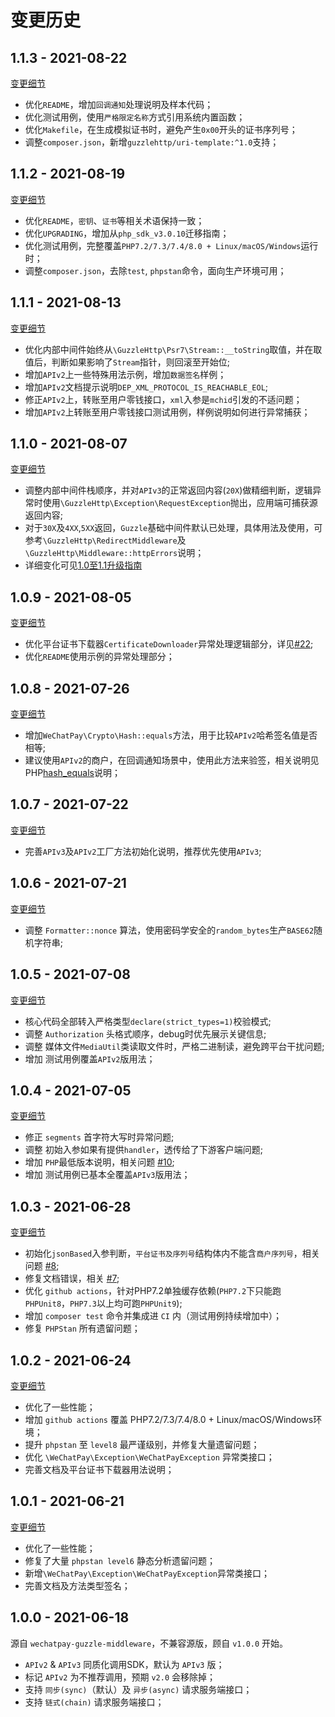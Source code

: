 # 变更历史

## 1.1.3 - 2021-08-22

[变更细节](../../compare/v1.1.2...v1.1.3)

- 优化`README`，增加`回调通知`处理说明及样本代码；
- 优化测试用例，使用`严格限定名称`方式引用系统内置函数；
- 优化`Makefile`，在生成模拟证书时，避免产生`0x00`开头的证书序列号；
- 调整`composer.json`，新增`guzzlehttp/uri-template:^1.0`支持；

## 1.1.2 - 2021-08-19

[变更细节](../../compare/V1.1.1...v1.1.2)

- 优化`README`，`密钥`、`证书`等相关术语保持一致；
- 优化`UPGRADING`，增加从`php_sdk_v3.0.10`迁移指南；
- 优化测试用例，完整覆盖`PHP7.2/7.3/7.4/8.0 + Linux/macOS/Windows`运行时；
- 调整`composer.json`，去除`test`, `phpstan`命令，面向生产环境可用；

## 1.1.1 - 2021-08-13

[变更细节](../../compare/v1.1.0...V1.1.1)

- 优化内部中间件始终从`\GuzzleHttp\Psr7\Stream::__toString`取值，并在取值后，判断如果影响了`Stream`指针，则回滚至开始位;
- 增加`APIv2`上一些特殊用法示例，增加`数据签名`样例；
- 增加`APIv2`文档提示说明`DEP_XML_PROTOCOL_IS_REACHABLE_EOL`;
- 修正`APIv2`上，转账至用户零钱接口，`xml`入参是`mchid`引发的不适问题；
- 增加`APIv2`上转账至用户零钱接口测试用例，样例说明如何进行异常捕获；

## 1.1.0 - 2021-08-07

[变更细节](../../compare/v1.0.9...v1.1.0)

- 调整内部中间件栈顺序，并对`APIv3`的正常返回内容(`20X`)做精细判断，逻辑异常时使用`\GuzzleHttp\Exception\RequestException`抛出，应用端可捕获源返回内容;
- 对于`30X`及`4XX`,`5XX`返回，`Guzzle`基础中间件默认已处理，具体用法及使用，可参考`\GuzzleHttp\RedirectMiddleware`及`\GuzzleHttp\Middleware::httpErrors`说明；
- 详细变化可见[1.0至1.1升级指南](UPGRADING.md)

## 1.0.9 - 2021-08-05

[变更细节](../../compare/v1.0.8...v1.0.9)

- 优化平台证书下载器`CertificateDownloader`异常处理逻辑部分，详见[#22](https://github.com/wechatpay-apiv3/wechatpay-php/issues/22);
- 优化`README`使用示例的异常处理部分；

## 1.0.8 - 2021-07-26

[变更细节](../../compare/v1.0.7...v1.0.8)

- 增加`WeChatPay\Crypto\Hash::equals`方法，用于比较`APIv2`哈希签名值是否相等;
- 建议使用`APIv2`的商户，在回调通知场景中，使用此方法来验签，相关说明见PHP[hash_equals](https://www.php.net/manual/zh/function.hash-equals.php)说明；

## 1.0.7 - 2021-07-22

[变更细节](../../compare/v1.0.6...v1.0.7)

- 完善`APIv3`及`APIv2`工厂方法初始化说明，推荐优先使用`APIv3`;

## 1.0.6 - 2021-07-21

[变更细节](../../compare/v1.0.5...v1.0.6)

- 调整 `Formatter::nonce` 算法，使用密码学安全的`random_bytes`生产`BASE62`随机字符串;

## 1.0.5 - 2021-07-08

[变更细节](../../compare/v1.0.4...v1.0.5)

- 核心代码全部转入严格类型`declare(strict_types=1)`校验模式;
- 调整 `Authorization` 头格式顺序，debug时优先展示关键信息;
- 调整 媒体文件`MediaUtil`类读取文件时，严格二进制读，避免跨平台干扰问题;
- 增加 测试用例覆盖`APIv2`版用法；

## 1.0.4 - 2021-07-05

[变更细节](../../compare/v1.0.3...v1.0.4)

- 修正 `segments` 首字符大写时异常问题;
- 调整 初始入参如果有提供`handler`，透传给了下游客户端问题;
- 增加 `PHP`最低版本说明，相关问题 [#10](https://github.com/wechatpay-apiv3/wechatpay-php/issues/10);
- 增加 测试用例已基本全覆盖`APIv3`版用法；

## 1.0.3 - 2021-06-28

[变更细节](../../compare/v1.0.2...v1.0.3)

- 初始化`jsonBased`入参判断，`平台证书及序列号`结构体内不能含`商户序列号`，相关问题 [#8](https://github.com/wechatpay-apiv3/wechatpay-php/issues/8);
- 修复文档错误，相关 [#7](https://github.com/wechatpay-apiv3/wechatpay-php/issues/7);
- 优化 `github actions`，针对PHP7.2单独缓存依赖(`PHP7.2`下只能跑`PHPUnit8`，`PHP7.3`以上均可跑`PHPUnit9`);
- 增加 `composer test` 命令并集成进 `CI` 内（测试用例持续增加中）；
- 修复 `PHPStan` 所有遗留问题；

## 1.0.2 - 2021-06-24

[变更细节](../../compare/v1.0.1...v1.0.2)

- 优化了一些性能；
- 增加 `github actions` 覆盖 PHP7.2/7.3/7.4/8.0 + Linux/macOS/Windows环境；
- 提升 `phpstan` 至 `level8` 最严谨级别，并修复大量遗留问题；
- 优化 `\WeChatPay\Exception\WeChatPayException` 异常类接口；
- 完善文档及平台证书下载器用法说明；

## 1.0.1 - 2021-06-21

[变更细节](../../compare/v1.0.0...v1.0.1)

- 优化了一些性能；
- 修复了大量 `phpstan level6` 静态分析遗留问题；
- 新增`\WeChatPay\Exception\WeChatPayException`异常类接口；
- 完善文档及方法类型签名；

## 1.0.0 - 2021-06-18

源自 `wechatpay-guzzle-middleware`，不兼容源版，顾自 `v1.0.0` 开始。

- `APIv2` & `APIv3` 同质化调用SDK，默认为 `APIv3` 版；
- 标记 `APIv2` 为不推荐调用，预期 `v2.0` 会移除掉；
- 支持 `同步(sync)`（默认）及 `异步(async)` 请求服务端接口；
- 支持 `链式(chain)` 请求服务端接口；
